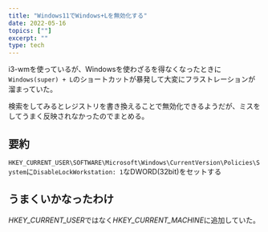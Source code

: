 ```yaml
---
title: "Windows11でWindows+Lを無効化する"
date: 2022-05-16
topics: [""]
excerpt: ""
type: tech
---
```


i3-wmを使っているが、Windowsを使わざるを得なくなったときに`Windows(super) + L`のショートカットが暴発して大変にフラストレーションが溜まっていた。

検索をしてみるとレジストリを書き換えることで無効化できるようだが、ミスをしてうまく反映されなかったのでまとめる。

## 要約

`HKEY_CURRENT_USER\SOFTWARE\Microsoft\Windows\CurrentVersion\Policies\System`に`DisableLockWorkstation: 1`なDWORD(32bit)をセットする


## うまくいかなったわけ

*HKEY_CURRENT_USER*ではなく*HKEY_CURRENT_MACHINE*に追加していた。
